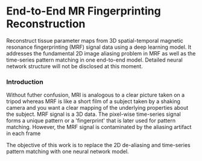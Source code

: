 # End-to-End MR Fingerprinting Reconstruction
Reconstruct tissue parameter maps from 3D spatial-temporal magnetic resonance fingerprinting (MRF) signal data using a deep learning model. It addresses the fundamental 2D image aliasing problem in MRF as well as the time-series pattern matching in one end-to-end model. Detailed neural network structure will not be disclosed at this moment.

### Introduction
Without futher confusion, MRI is analogous to a clear picture taken on a tripod whereas MRF is like a short film of a subject taken by a shaking camera and you want a clear mapping of the underlying properties about the subject. MRF signal is a 3D data. The pixel-wise time-series signal forms a unique pattern or a 'fingerprint' that is later used for pattern matching. However, the MRF signal is contaminated by the aliasing artifact in each frame

The objective of this work is to replace the 2D de-aliasing and time-series pattern matching with one neural network model. 
